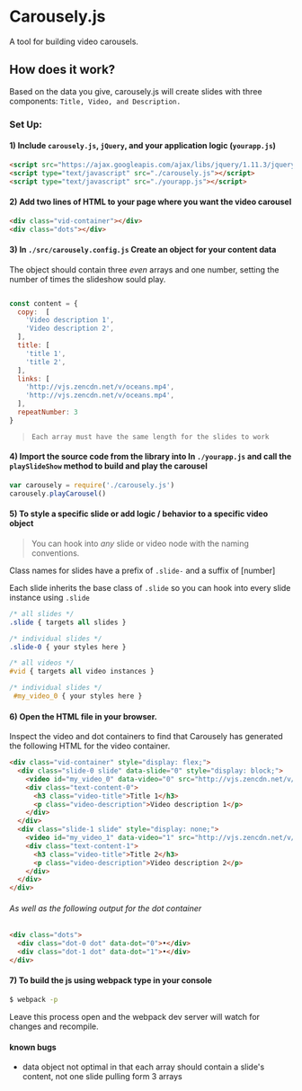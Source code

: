# Carousely.js
A tool for building video carousels.

## How does it work?
Based on the data you give, carousely.js will create slides with three components: `Title, Video, and Description.`

### Set Up:

#### 1) Include `carousely.js`, `jQuery`, and your application logic (`yourapp.js`)
```html
<script src="https://ajax.googleapis.com/ajax/libs/jquery/1.11.3/jquery.min.js"></script>
<script type="text/javascript" src="./carousely.js"></script>
<script type="text/javascript" src="./yourapp.js"></script>
```

#### 2) Add two lines of HTML to your page where you want the video carousel

```html
<div class="vid-container"></div>
<div class="dots"></div>
```

#### 3) In `./src/carousely.config.js` Create an object for your content data

The object should contain three _even_ arrays and one number, setting the number of times the slideshow sould play.

```javascript

const content = {
  copy:  [
    'Video description 1',
    'Video description 2',
  ],
  title: [
    'title 1',
    'title 2',
  ],
  links: [
    'http://vjs.zencdn.net/v/oceans.mp4',
    'http://vjs.zencdn.net/v/oceans.mp4',
  ],
  repeatNumber: 3
}
```
> `Each array must have the same length for the slides to work`

#### 4) Import the source code from the library into In `./yourapp.js` and call the `playSlideShow` method to build and play the carousel

```javascript
var carousely = require('./carousely.js')
carousely.playCarousel()
```

#### 5) To style a specific slide or add logic / behavior to a specific video object

> You can hook into _any_ slide or video node with the naming conventions.

Class names for slides have a prefix of `.slide-` and a suffix of [number]

Each slide inherits the base class of `.slide` so you can hook into every slide instance using `.slide`

```css
/* all slides */
.slide { targets all slides }

/* individual slides */
.slide-0 { your styles here }

/* all videos */
#vid { targets all video instances }

/* individual slides */
 #my_video_0 { your styles here }
```

#### 6) Open the HTML file in your browser.

Inspect the video and dot containers to find that Carousely has generated the following HTML for the video container.

```html
<div class="vid-container" style="display: flex;">
  <div class="slide-0 slide" data-slide="0" style="display: block;">
    <video id="my_video_0" data-video="0" src="http://vjs.zencdn.net/v/oceans.mp4" style="display: block;"></video>
    <div class="text-content-0">
      <h3 class="video-title">Title 1</h3>
      <p class="video-description">Video description 1</p>
    </div>
  </div>
  <div class="slide-1 slide" style="display: none;">
    <video id="my_video_1" data-video="1" src="http://vjs.zencdn.net/v/oceans.mp4" controls="" preload="auto" class="vid" style="display: flex;"></video>
    <div class="text-content-1">
      <h3 class="video-title">Title 2</h3>
      <p class="video-description">Video description 2</p>
    </div>
  </div>
</div>
```
###### As well as the following output for the dot container

```html
<div class="dots">
  <div class="dot-0 dot" data-dot="0">•</div>
  <div class="dot-1 dot" data-dot="1">•</div>
</div>
```

#### 7) To build the js using webpack type in your console
```bash
$ webpack -p
```

Leave this process open and the webpack dev server will watch for changes and recompile.
#### known bugs

- data object not optimal in that each array should contain a slide's
content, not one slide pulling form 3 arrays
